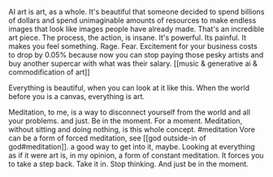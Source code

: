 AI art is art, as a whole. It's beautiful that someone decided to spend billions of dollars and spend unimaginable amounts of resources to make endless images that look like images people have already made. That's an incredible art piece. The process, the action, is insane. It's powerful. Its painful. It makes you feel something. Rage. Fear. Excitement for your business costs to drop by 0.05% because now you can stop paying those pesky artists and buy another supercar with what was their salary. [[music & generative ai & commodification of art]]


Everything is beautiful, when you can look at it like this. When the world before you is a canvas, everything is art.

Meditation, to me, is a way to disconnect yourself from the world and all your problems. and just. Be in the moment. For a moment. Meditation, without sitting and doing nothing, is this whole concept. #meditation
Vore can be a form of forced meditation, see [[god outside-in of god#meditation]]. a good way to get into it, maybe.
Looking at everything as if it were art is, in my opinion, a form of constant meditation. It forces you to take a step back. Take it in. Stop thinking. And just be in the moment.